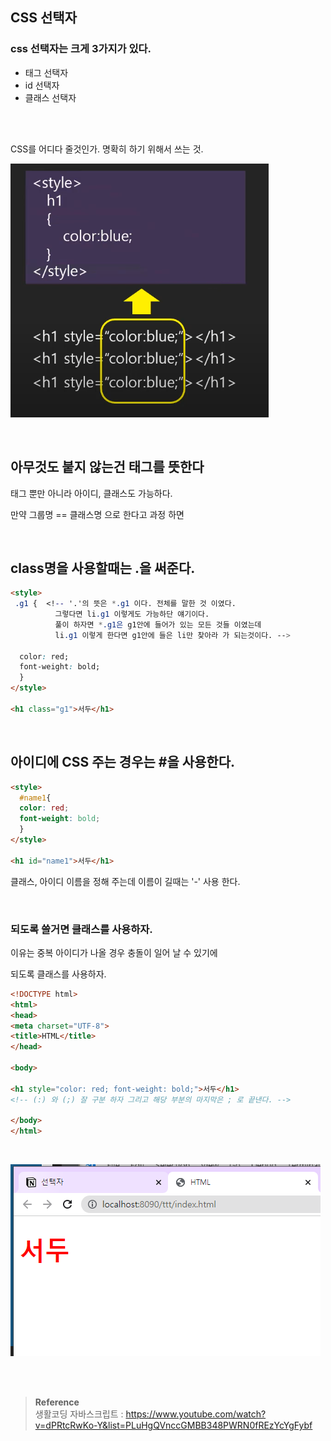 ## CSS 선택자

### css 선택자는 크게 3가지가 있다.

- 태그 선택자
- id 선택자
- 클래스 선택자

<br/><br/>

CSS를 어디다 줄것인가. 명확히 하기 위해서 쓰는 것.

![이미지](/programming/img/js7.PNG)

<br/>

## 아무것도 붙지 않는건 태그를 뜻한다

태그 뿐만 아니라 아이디, 클래스도 가능하다.

만약 그룹명 == 클래스명 으로 한다고 과정 하면

<br/>

## class명을 사용할때는 .을 써준다.

```html
<style>
 .g1 {  <!-- '.'의 뜻은 *.g1 이다. 전체를 말한 것 이였다. 
	      그렇다면 li.g1 이렇게도 가능하단 얘기이다. 
	      풀이 하자면 *.g1은 g1안에 들어가 있는 모든 것들 이였는데
	      li.g1 이렇게 한다면 g1안에 들은 li만 찾아라 가 되는것이다. -->
	
  color: red;
  font-weight: bold;
  }
</style>

<h1 class="g1">서두</h1>
```

<br/>

## 아이디에 CSS 주는 경우는 #을 사용한다.

```html
<style>
  #name1{
  color: red;
  font-weight: bold;
  }
</style>

<h1 id="name1">서두</h1>
```

클래스, 아이디 이름을 정해 주는데 이름이 길때는 '-' 사용 한다.

<br/>

### 되도록 쓸거면 클래스를 사용하자.

이유는 중복 아이디가 나올 경우 충돌이 일어 날 수 있기에

되도록 클래스를 사용하자.

```html
<!DOCTYPE html>
<html>
<head>
<meta charset="UTF-8">
<title>HTML</title>
</head>

<body>

<h1 style="color: red; font-weight: bold;">서두</h1>
<!-- (:) 와 (;) 잘 구분 하자 그리고 해당 부분의 마지막은 ; 로 끝낸다. -->

</body>
</html>
```

<br/>

![이미지](/programming/img/js8.PNG)

<br/><br/>

>**Reference** <br/>생활코딩 자바스크립트 : https://www.youtube.com/watch?v=dPRtcRwKo-Y&list=PLuHgQVnccGMBB348PWRN0fREzYcYgFybf
